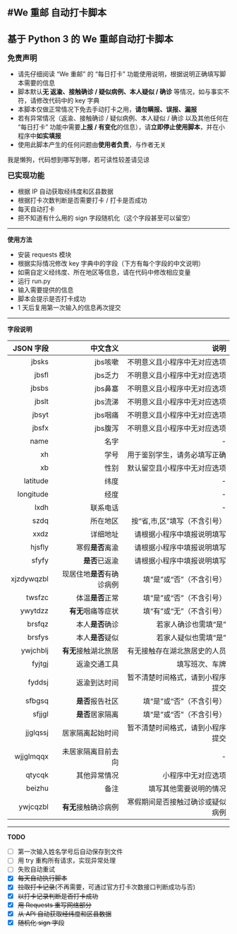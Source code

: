 #We 重邮 自动打卡脚本
------
基于 Python 3 的 We 重邮自动打卡脚本
------

<big>**免责声明**</big>
* 请先仔细阅读 “We 重邮” 的 “每日打卡” 功能使用说明，根据说明正确填写脚本需要的信息
* 脚本默认**无 返渝、接触确诊 / 疑似病例、本人疑似 / 确诊** 等情况，如与事实不符，请修改代码中的 key 字典
* 本脚本仅做正常情况下免去手动打卡之用，**请勿瞒报、误报、漏报**
* 若有异常情况（返渝、接触确诊 / 疑似病例、本人疑似 / 确诊 以及其他任何在 “每日打卡” 功能中需要**上报 / 有变化**的信息），请**立即停止使用脚本**，并在小程序中**如实填报**
* 使用此脚本产生的任何问题由**使用者负责**，与作者无关

我是懒狗，代码想到哪写到哪，若可读性较差请见谅

<big>**已实现功能**</big>
* 根据 IP 自动获取经纬度和区县数据
* 根据打卡次数判断是否需要打卡 / 打卡是否成功
* 每天自动打卡
* 把不知道有什么用的 sign 字段随机化（这个字段甚至可以留空）

------
**使用方法**
* 安装 requests 模块
* 根据实际情况修改 key 字典中的字段（下方有每个字段的中文说明）
* 如需自定义经纬度、所在地区等信息，请在代码中修改相应变量
* 运行 run.py
* 输入需要提供的信息
* 脚本会提示是否打卡成功
* 1 天后复用第一次输入的信息再次提交

------
**字段说明**

| JSON 字段 | 中文含义 | 说明 |
| ----: | ----: | ----: |
| jbsks | jbs咳嗽 | 不明意义且小程序中无对应选项 |
| jbsfl | jbs乏力 | 不明意义且小程序中无对应选项 |
| jbsbs | jbs鼻塞 | 不明意义且小程序中无对应选项 |
| jbslt | jbs流涕 | 不明意义且小程序中无对应选项 |
| jbsyt | jbs咽痛 | 不明意义且小程序中无对应选项 |
| jbsfx | jbs腹泻 | 不明意义且小程序中无对应选项 |
| name | 名字 | - |
| xh | 学号 | 用于鉴别学生，请务必填写正确 |
| xb | 性别 | 默认留空且小程序中无对应选项 |
| latitude | 纬度 | - |
| longitude | 经度 | - |
| lxdh | 联系电话 | - |
| szdq | 所在地区 | 按“省,市,区”填写（不含引号） |
| xxdz | 详细地址 | 请根据小程序中填报说明填写 |
| hjsfly | 寒假**是否**离渝 | 请根据小程序中填报说明填写 |
| sfyfy | **是否**已返渝 | 请根据小程序中填报说明填写 |
| xjzdywqzbl | 现居住地**是否**有确诊病例 | 填“是”或“否”（不含引号） |
| twsfzc | 体温**是否**正常 | 填“是”或“否”（不含引号） |
| ywytdzz | **有无**咽痛等症状 | 填“有”或“无”（不含引号） |
| brsfqz | 本人**是否**确诊 | 若家人确诊也需填“是” |
| brsfys | 本人**是否**疑似 | 若家人疑似也需填“是” |
| ywjchblj | **有无**接触湖北旅居 | 有无接触存在湖北旅居史的人员 |
| fyjtgj | 返渝交通工具 | 填写班次、车牌 |
| fyddsj | 返渝到达时间 | 暂不清楚时间格式，请到小程序提交 |
| sfbgsq | **是否**报告社区 | 填“是”或“否”（不含引号） |
| sfjjgl | **是否**居家隔离 | 填“是”或“否”（不含引号） |
| jjglqssj | 居家隔离起始时间 | 暂不清楚时间格式，请到小程序提交 |
| wjjglmqqx | 未居家隔离目前去向 | - |
| qtycqk | 其他异常情况 | 小程序中无对应选项 | 
| beizhu | 备注 | 填写其他需要说明的情况 |
| ywjcqzbl | **有无**接触确诊病例 | 寒假期间是否接触过确诊或疑似病例 |

------
**TODO**
- [ ] 第一次输入姓名学号后自动保存到文件
- [ ] 用 try 重构所有请求，实现异常处理
- [ ] 失败自动重试
- [x] ~~每天自动执行脚本~~
- [x] ~~拉取打卡记录~~(不再需要，可通过官方打卡次数接口判断成功与否)
- [x] ~~以打卡记录判断是否打卡成功~~
- [x] ~~用 Requests 重写网络部分~~
- [x] ~~从 API 自动获取经纬度和区县数据~~
- [X] ~~随机化 sign 字段~~
